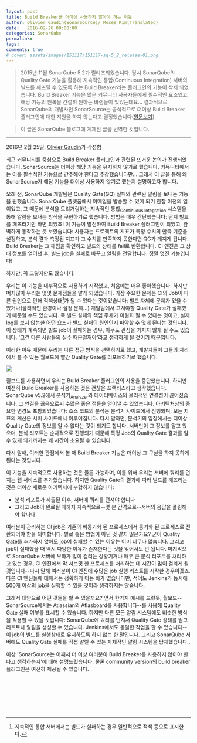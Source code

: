 ```yaml
---
layout: post
title: Build Breaker를 더이상 사용하지 않아야 하는 이유
author: Olivier Gaudin(SonarSource)/ Moses Kim(Translated)
date:   2016-02-26 00:00:00
categories: SonarQube
permalink:
tags:
comments: true
# cover: assets/images/151117/151117-sq-5_2_release-01.png
---
```


> 2015년 11월 SonarQube 5.2가 릴리즈되었습니다. 당시 SonarQube의 Quality Gate 기능을 활용해 지속적인 통합(Continuous Integration) 서버의 빌드를 깨뜨릴 수 있도록 하는 Build Breaker라는 플러그인의 기능이 삭제 되었습니다. Build Breaker 기능은 많은 커뮤니티 사용자들에게 필수적인 요소였고, 해당 기능의 원복을 간절히 원하는 바램들이 있었는데요... 결과적으로 SonarQube의 개발사인 SonarSource는 공식적으로 더이상 Build Breaker 플러그인에 대한 지원을 하지 않는다고 결정했습니다([원문보기][why-you-should-not-use-build-breaker]).

> 이 글은 SonarQube 블로그에 게제된 글을 번역한 것입니다.

---

2016년 2월 25일, [Olivier Gaudin][oliver-gaudin]가 작성함

최근 커뮤니티를 중심으로 Build Breaker 플러그인과 관련된 뜨거운 논의가 진행되었습니다. SonarSource는 더이상 해당 기능을 유지하지 않기로 했습니다. 커뮤니티에서는 이를 필수적인 기능으로 간주해야 한다고 주장했습니다만... 그래서 이 글을 통해 왜 SonarSource가 해당 기능을 더이상 사용하지 않기로 했는지 설명하고자 합니다.

오래 전, SonarQube 개발팀은 Quality Gate(GQ) 실패와 관련된 알림을 보내는 기능을 원했습니다. SonarQube 플랫폼에서 이메일을 발송할 수 있게 되기 한참 이전의 일이었고, 그 때문에 분석을 트리거링하는 지속적인 통합<sub>Continuous Integration</sub> 시스템을 통해 알림을 보내는 방식을 구현하기로 했습니다. 방법은 매우 간단했습니다: 단지 빌드를 깨뜨리기만 하면 되었죠! 이 기능이 발전하여 Build Breaker 플러그인이 되었고, 완벽하게 동작하는 듯 보였습니다: 사용자는 프로젝트의 지표가 특정 수치의 만족 기준을 설정하고, 분석 결과 측정된 지표가 그 수치를 만족하지 못한다면 QG가 깨지게 됩니다. Build Breaker는 그 깨짐을 확인하고 빌드의 상태를 fail로 반환합니다. CI 엔진은 그 상태 정보를 얻어낸 후, 빌드 job을 실패로 바꾸고 알림을 전달합니다. 정말 멋진 기능입니다!

하지만, 꼭 그렇지만도 않습니다.

우리는 이 기능을 내부적으로 사용하기 시작했고, 처음에는 매우 좋아했습니다. 하지만 머지않아 우리는 몇몇 문제점들을 알게 되었습니다. 가장 주요한 문제는 CI의 Job이 다른 원인으로 인해 적색상태[^footnote1]가 될 수 있다는 것이었습니다: 빌드 자체에 문제가 있을 수 있거나(물리적인 환경이나 설정 문제...) 개발팀에서 고쳐야할 Quality Gate가 실패했기 때문일 수도 있습니다. 즉 빌드 실패의 책임 주체가 이원화 될 수 있다는 것이고, 실제 log를 보지 않는한 어떤 요소가 빌드 실패의 원인인지 파악할 수 없게 된다는 것입니다. 이 상태가 계속되면 빌드 job이 실패하는 경우, 아무도 관심을 가지지 않게 될 수도 있습니다. '그건 다른 사람들의 실수 때문일꺼야'라고 생각하게 될 것이기 때문입니다.

이러한 이유 때문에 우리는 다른 접근 방식을 선택하기로 했고, 개발자들이 그들의 자리에서 볼 수 있는 월보드에 빨간 Quality Gate를 리포트하기로 했습니다.

<img src="{{ site.baseurl }}assets/images/160226/160226-sonarqube-01.png" align="center">

월보드를 사용하면서 우리는 Build Breaker 플러그인의 사용을 중단했습니다. 하지만 여전히 Build Breaker를 사용하는 것은 괜찮은 프랙티스라고 생각했습니다. SonarQube v5.2에서 분석기<sub>Analyzer</sub>와 데이터베이스의 물리적인 연결성이 끊어졌습니다. 그 연결을 끊음으로써 수많은 좋은 점들을 얻어낼 수 있었습니다. 아키텍처상의 중요한 변경도 포함되었습니다: 소스 코드의 분석은 분석기 사이드에서 진행되며, 모든 지표의 계산은 서버 사이드에서 이루어집니다. 다시 말하면, 분석기의 입장에서는 더이상 Quality Gate의 정보를 알 수 없다는 것이 되기도 합니다. 서버만이 그 정보를 알고 있으며, 분석 리포트는 순차적으로 진행되기 때문에 특정 Job의 Quality Gate 결과를 알 수 있게 되기까지는 꽤 시간이 소요될 수 있습니다.

다시 말해, 이러한 관점에서 볼 때 Build Breaker 기능은 더이상 그 구실을 하지 못하게 된다는 것입니다.

이 기능을 지속적으로 사용하는 것은 물론 가능하며, 이를 위해 우리는 서버에 쿼리를 던지는 웹 서비스를 추가했습니다. 하지만 Quality Gate의 결과에 따라 빌드를 깨뜨리는 것은 더이상 새로운 아키텍처에 부합하지 않습니다:
- 분석 리포트가 제출된 이후, 서버에 쿼리를 던져야 합니다
- 그리고 Job이 완료될 때까지 지속적으로--몇 분 간격으로--서버의 응답을 폴링해야 합니다

여러분이 관리하는 CI job은 기존의 비동기화 된 프로세스에서 동기화 된 프로세스로 전환되어야 함을 의미합니다. 별로 좋은 방법이 아닌 것 같지 않은가요? 굳이 Quality Gate를 추가하지 않아도 job이 실패할 수 있는 이유는 이미 너무나 많습니다. 그리고 job이 실패했을 때 역시 다양한 이유가 존재한다는 것을 잊어서도 안 됩니다. 마지막으로 SonarQube 서버에 부하가 많이 걸리는 상황기거나 매우 큰 분석 리포트를 처리하고 있는 경우, CI 엔진에서 막 서브밋 한 프로세스를 처리하는 데 시간이 많이 걸리게 될 것입니다--다시 말해 여러분이 CI 엔진에 수많은 job 실행 리스트를 시작한 경우이겠죠. 다른 CI 엔진들에 대해서는 정확하게 아는 바가 없습니다만, 적어도 Jenkins가 동시에 500개 이상의 job을 실행할 수 있을 것이라 생각하지는 않습니다.

그래서 대안으로 어떤 것들을 할 수 있을까요? 앞서 한가지 예시를 드렸듯, 월보드--SonarSource에서는 Atlassian의 Atlasboard를 사용합니다--를 사용해 Quality Gate 실패 여부를 표시할 수 있습니다. 하지만 다른 모든 알림 시스템에도 비슷한 방식을 적용할 수 있을 것입니다: SonarQube에 쿼리를 던져서 Quality Gate 상태를 얻고 리포트나 알림을 생성할 수 있습니다. Jenkins에서도 동일한 작업을 할 수 있습니다--이 job이 빌드를 실행상태로 유지하도록 하지 않는 한 말입니다. 그리고 SonarQube 서버에도 Quality Gate 실패를 직접 알릴 수 있는 자체적인 알림 시스템을 탑재했습니다..

이상 'SonarSource는 어째서 더 이상 여러분이 Build Breaker를 사용하지 않아야 한다고 생각하는지'에 대해 설명드렸습니다. 물론 community version의 build breaker 플러그인은 여전히 제공될 수 있습니다.

<br><br><br>
---

[why-you-should-not-use-build-breaker]: http://www.sonarqube.org/why-you-shouldnt-use-build-breaker/
[oliver-gaudin]: http://www.sonarqube.org/author/oliviergaudin/

[^footnote1]: 지속적인 통합 서버에서는 빌드가 실패하는 경우 일반적으로 적색 등으로 표시한다.
